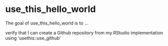 
# use_this_hello_world

<!-- badges: start -->
<!-- badges: end -->

The goal of use_this_hello_world is to ...

verify that I can create a Github repository from my RStudio implementation using 'usethis::use_github'